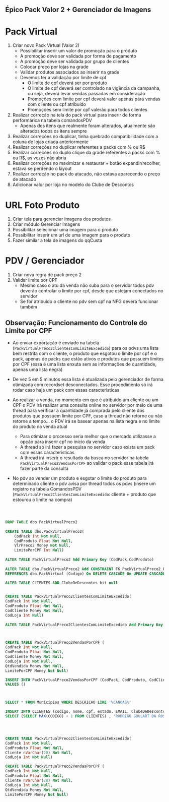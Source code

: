 ## Épico Pack Valor 2 + Gerenciador de Imagens


# Pack Virtual 
1. Criar novo Pack Virtual (Valor 2)
    - Possibilitar inserir um valor de promoção para o produto
    - A promoção deve ser validada por forma de pagamento
    - A promoção deve ser validada por grupo de clientes 
    - Colocar preço por lojas na grade
    - Validar produtos associados ao inserir na grade 
    - Devemos ter a validação por limite de cpf
        - O limite de cpf deverá ser por produto
        - O limite de cpf deverá ser controlado na vigência da campanha, ou seja, deverá levar vendas passadas em consideração
        - Promoções com limite por cpf deverá valer apenas para vendas com cliente ou cpf atribuído
        - Promoções sem limite por cpf valerão para todos clientes
2. Realizar correção na tela do pack virtual para inserir de forma performárica na tabela comandosPDV
    - Apenas dos itens que realmente foram alterados, atualmente são alterados todos os itens sempre
3. Realizar correções no duplicar, tinha quebrado compatibilidade com a coluna de lojas criada anteriormente  
4. Realizar correções no duplicar referentes a packs com % ou R$  
5. Realizar correções no duplo clique da grade referentes a packs com % ou R$, as vezes não abria  
6. Realizar correções no maximizar e restaurar + botão expandir/recolher, estava se perdendo o layout 
7. Realizar correção no pack do atacado, não estava aparecendo o preço de atacado
8. Adicionar valor por loja no modelo do Clube de Descontos 
    
# URL Foto Produto
1. Criar tela para gerenciar imagens dos produtos
2. Criar módulo Gerenciar Imagens
3. Possibilitar selecionar uma imagem para o produto
4. Possibilitar inserir um url de uma imagem para o produto
5. Fazer similar a tela de imagens do qqCusta


# PDV / Gerenciador
1. Criar nova regra de pack preço 2 
2. Validar limite por CPF 
    - Mesmo caso o atu da venda não suba para o servidor todos pdv deverão controlar o limite por cpf, desde que estejam conectados no servidor
    - Se for atribuído o cliente no pdv sem cpf na NFG deverá funcionar também



## Observação: Funcionamento do Controle do Limite por CPF 

- Ao enviar exportação é enviado na tabela (`PackVirtualPreco2ClientesComLimiteExcedido`) para os pdvs uma lista bem restrita com o cliente, o produto que esgotou o limite por cpf e o pack, apenas de packs que estão ativos e produtos que possuem limites por CPF (essa é uma lista enxuta sem as informações de quantidade, apenas uma lista negra)

- De vez 5 em 5 minutos essa lista é atualizada pelo gerenciador de forma otimizada com recordset desconectados. Esse procedimento só irá rodar caso haja um pack com essas características 

- Ao realizar a venda, no momento em que é atribuído um cliente ou um CPF o PDV irá realizar uma consulta online no servidor por meio de uma thread para verificar a quantidade já comprada pelo cliente dos produtos que possuem limite por CPF, caso a thread não retorne ou não retorne a tempo... o PDV irá se basear apenas na lista negra e no limite do produto na venda atual
    - Para otimizar o processo seria melhor que o mercado utilizasse a opção para inserir cpf no início da venda
    - A thread só irá fazer a pesquisa no servidor caso exista um pack com essas características
    - A thread irá inserir o resultado da busca no servidor na tabela `PackVirtualPreco2VendasPorCPF` ao validar o pack esse tabela irá fazer parte da consulta

- No pdv ao vender um produto e esgotar o limite do produto para determinado cliente o pdv avisa por thread todos os pdvs (insere um registro na tabela ComandosPDV (`PackVirtualPreco2ClientesComLimiteExcedido`: cliente + produto que estourou o limite na compra)













``` sql 



DROP TABLE dbo.PackVirtualPreco2                                                  
                                                  
CREATE TABLE dbo.PackVirtualPreco2(
	CodPack Int Not Null,
	CodProduto Float Not Null,
	VlrPreco2 Money Not Null,
	LimitePorCPF Int Null)	       
                                                                                        
ALTER TABLE PackVirtualPreco2 Add Primary Key (CodPack,CodProduto)
                                                  
ALTER TABLE dbo.PackVirtualPreco2 Add CONSTRAINT FK_PackVirtualPreco2_PackVirtual Foreign Key(CodPack)
REFERENCES dbo.PackVirtual (Codigo) On DELETE CASCADE On UPDATE CASCADE                                                 
                                    
ALTER TABLE CLIENTES ADD ClubeDeDescontos bit null


CREATE TABLE PackVirtualPreco2ClientesComLimiteExcedido(
CodPack Int Not Null,
CodProduto Float Not Null,
CodCliente Money Not Null,
CodLoja Int Null)        
	
ALTER TABLE PackVirtualPreco2ClientesComLimiteExcedido Add Primary Key  (CodPack,CodProduto,CodCliente)       



CREATE TABLE PackVirtualPreco2VendasPorCPF (
CodPack Int Not Null,
CodProduto Float Not Null,
CodCliente Money Not Null,
CodLoja Int Not Null,
QtdVendida Money Not Null,
LimitePorCPF Money Not Null)

INSERT INTO PackVirtualPreco2VendasPorCPF (CodPack, CodProduto, CodCliente, CodLoja, QtdVendida, LimitePorCPF) 
VALUES ()



SELECT * FROM Municipios WHERE DESCRICAO LIKE '%CANOAS%'

INSERT INTO CLIENTES (codigo, nome, cpf, estado, EMAIL, ClubeDeDescontos, DiaPagamento, GRUPO, CIDADE)
SELECT (SELECT MAX(CODIGO) + 1 FROM CLIENTES) , 'RODRIGO GOULART DA ROSA', '013.614.61047', 'RS' , 'rodrigo80221@gmail.com', 0, 5, 1, 'CANOAS'




CREATE TABLE PackVirtualPreco2ClientesComLimiteExcedido(
CodPack Int Not Null,
CodProduto Float Not Null,
Cliente nVarChar(28) Not Null,
CodLoja Int Not Null)                    

CREATE TABLE PackVirtualPreco2VendasPorCPF (
CodPack Int Not Null,
CodProduto Float Not Null,
Cliente nVarChar(28) Not Null,
CodLoja Int Not Null,
QtdVendida Money Not Null,
LimitePorCPF Money Not Null)




```
